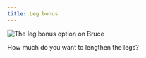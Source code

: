 ```yaml
---
title: Leg bonus
---
```


![The leg bonus option on Bruce](./legbonus.svg)

How much do you want to lengthen the legs?